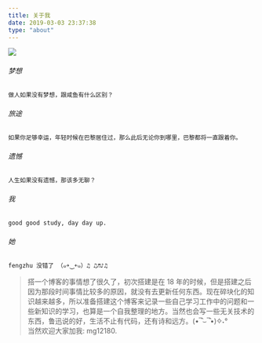 ```yaml
---
title: 关于我
date: 2019-03-03 23:37:38
type: "about"
---
```


![](/images/aboutme.png)

###### 梦想
``` md
做人如果没有梦想，跟咸鱼有什么区别？
```

###### 旅途
``` md
如果你足够幸运，年轻时候在巴黎居住过，那么此后无论你到哪里，巴黎都将一直跟着你。
```

###### 遗憾
``` md
人生如果没有遗憾，那该多无聊？
```

###### 我
``` md
good good study, day day up.
```
###### 她
``` md
fengzhu 没错了 （๑￫‿ฺ￩๑）♫ ♫♬♪♫  
```

> 搭一个博客的事情想了很久了，初次搭建是在 18 年的时候，但是搭建之后因为那段时间事情比较多的原因，就没有去更新任何东西。现在碎块化的知识越来越多，所以准备搭建这个博客来记录一些自己学习工作中的问题和一些新知识的学习，也算是一个自我整理的地方。当然也会写一些无关技术的东西，鲁迅说的好，生活不止有代码，还有诗和远方。(•‾̑⌣‾̑•)✧˖°  
当然欢迎大家加我: mg12180.